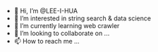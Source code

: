 - 👋 Hi, I’m @LEE-I-HUA
- 👀 I’m interested in string search & data science
- 🌱 I’m currently learning web crawler
- 💞️ I’m looking to collaborate on ...
- 📫 How to reach me ...

<!---
LEE-I-HUA/LEE-I-HUA is a ✨ special ✨ repository because its `README.md` (this file) appears on your GitHub profile.
You can click the Preview link to take a look at your changes.
--->
